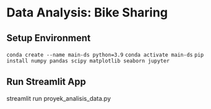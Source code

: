 # Data Analysis: Bike Sharing 

## Setup Environment
`conda create --name main-ds python=3.9`
`conda activate main-ds`
`pip install numpy pandas scipy matplotlib seaborn jupyter`

## Run Streamlit App
streamlit run proyek_analisis_data.py

